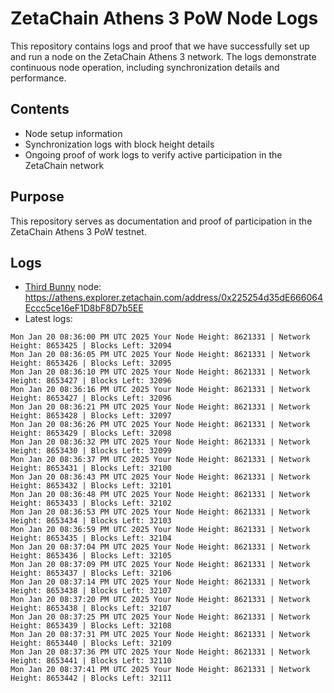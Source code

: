 # ZetaChain Athens 3 PoW Node Logs
This repository contains logs and proof that we have successfully set up and run a node on the ZetaChain Athens 3 network. The logs demonstrate continuous node operation, including synchronization details and performance.

## Contents
- Node setup information
- Synchronization logs with block height details
- Ongoing proof of work logs to verify active participation in the ZetaChain network

## Purpose
This repository serves as documentation and proof of participation in the ZetaChain Athens 3 PoW testnet.

## Logs

- [Third Bunny](https://thirdbunny.xyz/) node: https://athens.explorer.zetachain.com/address/0x225254d35dE666064Eccc5ce16eF1D8bF8D7b5EE
- Latest logs:
```
Mon Jan 20 08:36:00 PM UTC 2025 Your Node Height: 8621331 | Network Height: 8653425 | Blocks Left: 32094
Mon Jan 20 08:36:05 PM UTC 2025 Your Node Height: 8621331 | Network Height: 8653426 | Blocks Left: 32095
Mon Jan 20 08:36:10 PM UTC 2025 Your Node Height: 8621331 | Network Height: 8653427 | Blocks Left: 32096
Mon Jan 20 08:36:16 PM UTC 2025 Your Node Height: 8621331 | Network Height: 8653427 | Blocks Left: 32096
Mon Jan 20 08:36:21 PM UTC 2025 Your Node Height: 8621331 | Network Height: 8653428 | Blocks Left: 32097
Mon Jan 20 08:36:26 PM UTC 2025 Your Node Height: 8621331 | Network Height: 8653429 | Blocks Left: 32098
Mon Jan 20 08:36:32 PM UTC 2025 Your Node Height: 8621331 | Network Height: 8653430 | Blocks Left: 32099
Mon Jan 20 08:36:37 PM UTC 2025 Your Node Height: 8621331 | Network Height: 8653431 | Blocks Left: 32100
Mon Jan 20 08:36:43 PM UTC 2025 Your Node Height: 8621331 | Network Height: 8653432 | Blocks Left: 32101
Mon Jan 20 08:36:48 PM UTC 2025 Your Node Height: 8621331 | Network Height: 8653433 | Blocks Left: 32102
Mon Jan 20 08:36:53 PM UTC 2025 Your Node Height: 8621331 | Network Height: 8653434 | Blocks Left: 32103
Mon Jan 20 08:36:59 PM UTC 2025 Your Node Height: 8621331 | Network Height: 8653435 | Blocks Left: 32104
Mon Jan 20 08:37:04 PM UTC 2025 Your Node Height: 8621331 | Network Height: 8653436 | Blocks Left: 32105
Mon Jan 20 08:37:09 PM UTC 2025 Your Node Height: 8621331 | Network Height: 8653437 | Blocks Left: 32106
Mon Jan 20 08:37:14 PM UTC 2025 Your Node Height: 8621331 | Network Height: 8653438 | Blocks Left: 32107
Mon Jan 20 08:37:20 PM UTC 2025 Your Node Height: 8621331 | Network Height: 8653438 | Blocks Left: 32107
Mon Jan 20 08:37:25 PM UTC 2025 Your Node Height: 8621331 | Network Height: 8653439 | Blocks Left: 32108
Mon Jan 20 08:37:31 PM UTC 2025 Your Node Height: 8621331 | Network Height: 8653440 | Blocks Left: 32109
Mon Jan 20 08:37:36 PM UTC 2025 Your Node Height: 8621331 | Network Height: 8653441 | Blocks Left: 32110
Mon Jan 20 08:37:41 PM UTC 2025 Your Node Height: 8621331 | Network Height: 8653442 | Blocks Left: 32111
```
